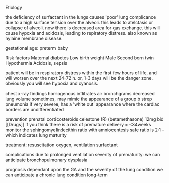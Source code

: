 Etiology 

the deficiency of surfactant in the lungs causes 'poor' lung complicance due to a high surface tension over the alveoli. this leads to atelctasis or collapse of alveoli. now there is decreased area for gas exchange. this will cause hypoxia and acidosis, leading to repiratory distress. also known as hylaine membrane disease. 

gestational age: preterm baby 

Risk factors 
Maternal diabetes 
Low birth weight
Male 
Second born twin 
Hypothermia 
Acidosis, sepsis 

patient will be in respiratory distress within the first few hours of life, and will worsen over the next 24-72 h. or, 1-3 days will be the danger zone. obviously you will see hypoxia and cyanosis. 

chest x-ray findings 
homogenous inflitrates 
air bronchgrams 
decreased lung volume 
sometimes, may mimic the appearance of a group b strep pneumonia 
if very severe, has a 'white out' appearance where the cardiac borders are undifferentiated 

prevention 
prenatal corticosteroids 
celestone (R) (betamethasone) 12mg bid [[Drugs]]
if you think there is a risk of premature delivery = <34weeks 
monitor the sphingomyelin:lecithin ratio with amniocentesis 
safe ratio is 2:1 - which indicates lung maturity 

treatment: 
resuscitation 
oxygen, ventilation 
surfactant 

complications 
due to prolonged ventilation 
severity of prematurity: 
we can anticipate
bronchopulmonary dysplasia 

prognosis 
dependant upon the GA 
and the severity of the lung condition 
we can anticipate a chronic lung condition long-term 


